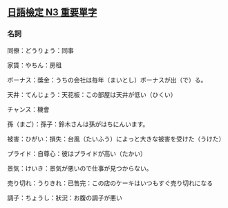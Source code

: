 ## [日語檢定 N3 重要單字](https://www.youtube.com/watch?v=DctB1m4idYs)

### 名詞

同僚：どうりょう：同事

家賃：やちん：房租

ボーナス：獎金：うちの会社は毎年（まいとし）ボーナスが出（で）る。

天井：てんじょう：天花板：この部屋は天井が低い（ひくい）

チャンス：機會

孫（まご）：孫子：鈴木さんは孫がはちにんいます。

被害：ひがい：損失：台風（たいふう）によっと大きな被害を受けた（うけた）

プライド：自尊心：彼はプライドが高い（たかい）

景気：けいき：景気が悪いので仕事が見つからない。

売り切れ：うりきれ：已售完：この店のケーキはいつもすぐ売り切れになる

調子：ちょうし：狀況：お腹の調子が悪い


